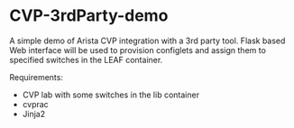 # CVP-3rdParty-demo

A simple demo of Arista CVP integration with a 3rd party tool.
Flask based Web interface will be used to provision configlets and assign them to specified switches in the LEAF container.

Requirements:
- CVP lab with some switches in the lib container
- cvprac
- Jinja2